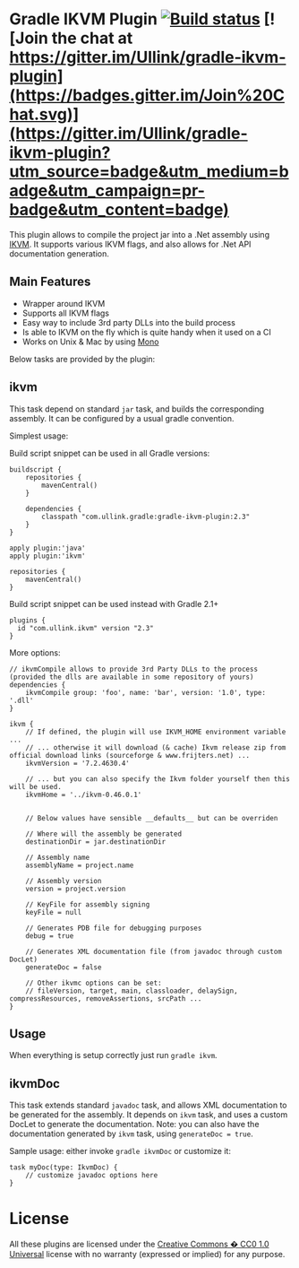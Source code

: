 # Gradle IKVM Plugin [![Build status](https://ci.appveyor.com/api/projects/status/31ut9l170kfbjyq3?svg=true)](https://ci.appveyor.com/project/gluck/gradle-ikvm-plugin) [![Join the chat at https://gitter.im/Ullink/gradle-ikvm-plugin](https://badges.gitter.im/Join%20Chat.svg)](https://gitter.im/Ullink/gradle-ikvm-plugin?utm_source=badge&utm_medium=badge&utm_campaign=pr-badge&utm_content=badge)

This plugin allows to compile the project jar into a .Net assembly using [IKVM](http://www.ikvm.net/).
It supports various IKVM flags, and also allows for .Net API documentation generation.

## Main Features
- Wrapper around IKVM
- Supports all IKVM flags
- Easy way to include 3rd party DLLs into the build process
- Is able to IKVM on the fly which is quite handy when it used on a CI
- Works on Unix & Mac by using [Mono](http://www.mono-project.com/)


Below tasks are provided by the plugin:

## ikvm

This task depend on standard `jar` task, and builds the corresponding assembly.
It can be configured by a usual gradle convention.

Simplest usage:

Build script snippet can be used in all Gradle versions:

    buildscript {
        repositories {
            mavenCentral()
        }

        dependencies {
            classpath "com.ullink.gradle:gradle-ikvm-plugin:2.3"
        }
    }

    apply plugin:'java'
    apply plugin:'ikvm'

    repositories {
        mavenCentral()
    }

Build script snippet can be used instead with Gradle 2.1+

    plugins {
      id "com.ullink.ikvm" version "2.3"
    }

More options:

    // ikvmCompile allows to provide 3rd Party DLLs to the process (provided the dlls are available in some repository of yours)
    dependencies {
        ikvmCompile group: 'foo', name: 'bar', version: '1.0', type: '.dll'
    }

    ikvm {
        // If defined, the plugin will use IKVM_HOME environment variable ...
        // ... otherwise it will download (& cache) Ikvm release zip from official download links (sourceforge & www.frijters.net) ...
        ikvmVersion = '7.2.4630.4'

        // ... but you can also specify the Ikvm folder yourself then this will be used.
        ikvmHome = '../ikvm-0.46.0.1'


        // Below values have sensible __defaults__ but can be overriden

        // Where will the assembly be generated
        destinationDir = jar.destinationDir

        // Assembly name
        assemblyName = project.name

        // Assembly version
        version = project.version

        // KeyFile for assembly signing
        keyFile = null

        // Generates PDB file for debugging purposes
        debug = true

        // Generates XML documentation file (from javadoc through custom DocLet)
        generateDoc = false

        // Other ikvmc options can be set:
        // fileVersion, target, main, classloader, delaySign, compressResources, removeAssertions, srcPath ...
    }

## Usage

When everything is setup correctly just run `gradle ikvm`.


## ikvmDoc

This task extends standard `javadoc` task, and allows XML documentation to be generated for the assembly.
It depends on `ikvm` task, and uses a custom DocLet to generate the documentation.
Note: you can also have the documentation generated by `ikvm` task, using `generateDoc = true`.

Sample usage: either invoke `gradle ikvmDoc` or customize it:

    task myDoc(type: IkvmDoc) {
        // customize javadoc options here
    }

# License

All these plugins are licensed under the [Creative Commons � CC0 1.0 Universal](http://creativecommons.org/publicdomain/zero/1.0/) license with no warranty (expressed or implied) for any purpose.
